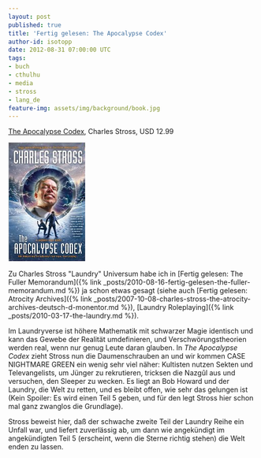 ```yaml
---
layout: post
published: true
title: 'Fertig gelesen: The Apocalypse Codex'
author-id: isotopp
date: 2012-08-31 07:00:00 UTC
tags:
- buch
- cthulhu
- media
- stross
- lang_de
feature-img: assets/img/background/book.jpg
---
```

[The Apocalypse Codex](http://www.amazon.com/The-Apocalypse-Codex-ebook/dp/B0072NWKIS),
Charles Stross, USD 12.99

![Stross: The Apocalypse Codex](/uploads/apocalypse_codex.png)

Zu Charles Stross "Laundry" Universum habe ich in
[Fertig gelesen: The Fuller Memorandum]({% link _posts/2010-08-16-fertig-gelesen-the-fuller-memorandum.md %})
ja schon etwas gesagt (siehe auch 
[Fertig gelesen: Atrocity Archives]({% link _posts/2007-10-08-charles-stross-the-atrocity-archives-deutsch-d-monentor.md %}),
[Laundry Roleplaying]({% link _posts/2010-03-17-the-laundry.md %}).

Im Laundryverse ist höhere Mathematik mit schwarzer Magie identisch und kann
das Gewebe der Realität umdefinieren, und Verschwörungstheorien werden real,
wenn nur genug Leute daran glauben.  In _The Apocalypse Codex_ zieht Stross
nun die Daumenschrauben an und wir kommen CASE NIGHTMARE GREEN ein wenig
sehr viel näher: Kultisten nutzen Sekten und Televangelists, um Jünger zu
rekrutieren, tricksen die Nazgûl aus und versuchen, den Sleeper zu wecken. 
Es liegt an Bob Howard und der Laundry, die Welt zu retten, und es bleibt
offen, wie sehr das gelungen ist (Kein Spoiler: Es wird einen Teil 5 geben,
und für den legt Stross hier schon mal ganz zwanglos die Grundlage).

Stross beweist hier, daß der schwache zweite Teil der Laundry Reihe ein
Unfall war, und liefert zuverlässig ab, um dann wie angekündigt im
angekündigten Teil 5 (erscheint, wenn die Sterne richtig stehen) die Welt
enden zu lassen.
